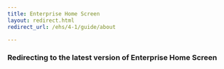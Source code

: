 ```yaml
---
title: Enterprise Home Screen
layout: redirect.html
redirect_url: /ehs/4-1/guide/about

---
```


### Redirecting to the latest version of Enterprise Home Screen